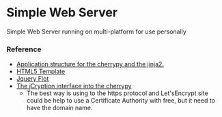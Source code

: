 # Simple Web Server

Simple Web Server running on multi-platform for use personally


### Reference
+ [Application structure for the cherrypy and the jinja2.](http://stackoverflow.com/questions/16844182/getting-started-with-cherrypy-and-jinja2/26973559#26973559)
+ [HTML5 Template](https://html5up.net/phantom)
+ [Jquery Flot](http://www.flotcharts.org/)
+ [The jCryption interface into the cherrypy](http://stackoverflow.com/questions/16081930/how-to-get-jcryption-work-with-django-and-python-rsa-or-another-python-library/34509958#34509958)
  + The best way is using to the https protocol and Let'sEncrypt site could be help to use a Certificate Authority with free, but it need to have the domain name.
